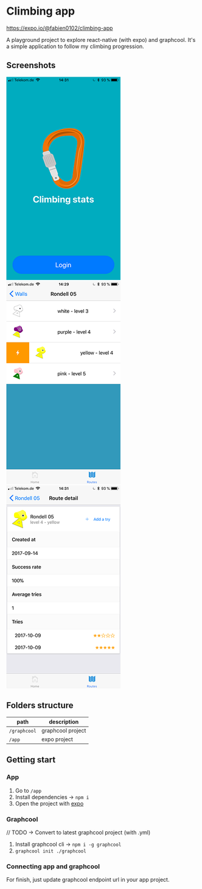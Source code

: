 # Climbing app

https://expo.io/@fabien0102/climbing-app

A playground project to explore react-native (with expo) and graphcool. It's a simple application to follow my climbing progression.

## Screenshots

![home](/assets/home.png)
![routes](/assets/routes.png)
![route detail](/assets/route-detail.png)

## Folders structure

| path         | description       |
|--------------|-------------------|
| `/graphcool` | graphcool project |
| `/app`       | expo project      |

## Getting start

### App

1. Go to `/app`
1. Install dependencies -> `npm i`
1. Open the project with [expo](https://expo.io/)

### Graphcool

// TODO -> Convert to latest graphcool project (with .yml)

1. Install graphcool cli -> `npm i -g graphcool`
1. `graphcool init ./graphcool`

### Connecting app and graphcool

For finish, just update graphcool endpoint url in your app project.